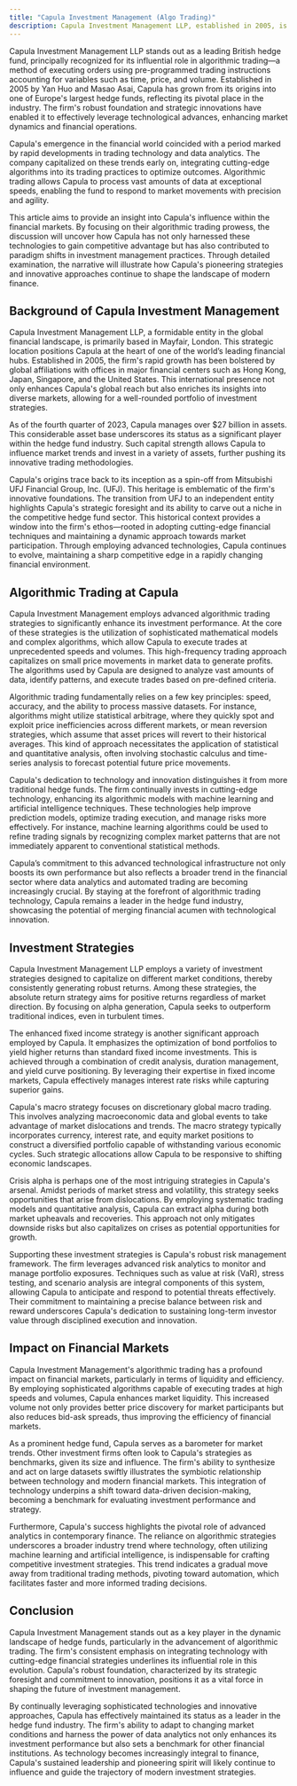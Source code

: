 ```yaml
---
title: "Capula Investment Management (Algo Trading)"
description: Capula Investment Management LLP, established in 2005, is a leading British hedge fund known for its expertise in algorithmic trading. With a strategic presence across major financial hubs globally, Capula manages over $27 billion in assets, reflecting its significant influence in the industry. The firm utilizes advanced algorithms and machine learning to optimize trading performance, exemplifying innovation in financial technology. Capula's diverse investment strategies, including absolute return and macro strategies, and its commitment to cutting-edge technology, position it as a pioneer, shaping modern finance and enhancing market dynamics through increased liquidity and efficiency.
---
```






Capula Investment Management LLP stands out as a leading British hedge fund, principally recognized for its influential role in algorithmic trading—a method of executing orders using pre-programmed trading instructions accounting for variables such as time, price, and volume. Established in 2005 by Yan Huo and Masao Asai, Capula has grown from its origins into one of Europe's largest hedge funds, reflecting its pivotal place in the industry. The firm's robust foundation and strategic innovations have enabled it to effectively leverage technological advances, enhancing market dynamics and financial operations.

Capula's emergence in the financial world coincided with a period marked by rapid developments in trading technology and data analytics. The company capitalized on these trends early on, integrating cutting-edge algorithms into its trading practices to optimize outcomes. Algorithmic trading allows Capula to process vast amounts of data at exceptional speeds, enabling the fund to respond to market movements with precision and agility.

This article aims to provide an insight into Capula's influence within the financial markets. By focusing on their algorithmic trading prowess, the discussion will uncover how Capula has not only harnessed these technologies to gain competitive advantage but has also contributed to paradigm shifts in investment management practices. Through detailed examination, the narrative will illustrate how Capula's pioneering strategies and innovative approaches continue to shape the landscape of modern finance.


## Background of Capula Investment Management

Capula Investment Management LLP, a formidable entity in the global financial landscape, is primarily based in Mayfair, London. This strategic location positions Capula at the heart of one of the world’s leading financial hubs. Established in 2005, the firm's rapid growth has been bolstered by global affiliations with offices in major financial centers such as Hong Kong, Japan, Singapore, and the United States. This international presence not only enhances Capula's global reach but also enriches its insights into diverse markets, allowing for a well-rounded portfolio of investment strategies.

As of the fourth quarter of 2023, Capula manages over $27 billion in assets. This considerable asset base underscores its status as a significant player within the hedge fund industry. Such capital strength allows Capula to influence market trends and invest in a variety of assets, further pushing its innovative trading methodologies.

Capula's origins trace back to its inception as a spin-off from Mitsubishi UFJ Financial Group, Inc. (UFJ). This heritage is emblematic of the firm's innovative foundations. The transition from UFJ to an independent entity highlights Capula's strategic foresight and its ability to carve out a niche in the competitive hedge fund sector. This historical context provides a window into the firm's ethos—rooted in adopting cutting-edge financial techniques and maintaining a dynamic approach towards market participation. Through employing advanced technologies, Capula continues to evolve, maintaining a sharp competitive edge in a rapidly changing financial environment.


## Algorithmic Trading at Capula

Capula Investment Management employs advanced algorithmic trading strategies to significantly enhance its investment performance. At the core of these strategies is the utilization of sophisticated mathematical models and complex algorithms, which allow Capula to execute trades at unprecedented speeds and volumes. This high-frequency trading approach capitalizes on small price movements in market data to generate profits. The algorithms used by Capula are designed to analyze vast amounts of data, identify patterns, and execute trades based on pre-defined criteria.

Algorithmic trading fundamentally relies on a few key principles: speed, accuracy, and the ability to process massive datasets. For instance, algorithms might utilize statistical arbitrage, where they quickly spot and exploit price inefficiencies across different markets, or mean reversion strategies, which assume that asset prices will revert to their historical averages. This kind of approach necessitates the application of statistical and quantitative analysis, often involving stochastic calculus and time-series analysis to forecast potential future price movements.

Capula's dedication to technology and innovation distinguishes it from more traditional hedge funds. The firm continually invests in cutting-edge technology, enhancing its algorithmic models with machine learning and artificial intelligence techniques. These technologies help improve prediction models, optimize trading execution, and manage risks more effectively. For instance, machine learning algorithms could be used to refine trading signals by recognizing complex market patterns that are not immediately apparent to conventional statistical methods.

Capula’s commitment to this advanced technological infrastructure not only boosts its own performance but also reflects a broader trend in the financial sector where data analytics and automated trading are becoming increasingly crucial. By staying at the forefront of algorithmic trading technology, Capula remains a leader in the hedge fund industry, showcasing the potential of merging financial acumen with technological innovation.


## Investment Strategies

Capula Investment Management LLP employs a variety of investment strategies designed to capitalize on different market conditions, thereby consistently generating robust returns. Among these strategies, the absolute return strategy aims for positive returns regardless of market direction. By focusing on alpha generation, Capula seeks to outperform traditional indices, even in turbulent times.

The enhanced fixed income strategy is another significant approach employed by Capula. It emphasizes the optimization of bond portfolios to yield higher returns than standard fixed income investments. This is achieved through a combination of credit analysis, duration management, and yield curve positioning. By leveraging their expertise in fixed income markets, Capula effectively manages interest rate risks while capturing superior gains.

Capula's macro strategy focuses on discretionary global macro trading. This involves analyzing macroeconomic data and global events to take advantage of market dislocations and trends. The macro strategy typically incorporates currency, interest rate, and equity market positions to construct a diversified portfolio capable of withstanding various economic cycles. Such strategic allocations allow Capula to be responsive to shifting economic landscapes.

Crisis alpha is perhaps one of the most intriguing strategies in Capula's arsenal. Amidst periods of market stress and volatility, this strategy seeks opportunities that arise from dislocations. By employing systematic trading models and quantitative analysis, Capula can extract alpha during both market upheavals and recoveries. This approach not only mitigates downside risks but also capitalizes on crises as potential opportunities for growth.

Supporting these investment strategies is Capula's robust risk management framework. The firm leverages advanced risk analytics to monitor and manage portfolio exposures. Techniques such as value at risk (VaR), stress testing, and scenario analysis are integral components of this system, allowing Capula to anticipate and respond to potential threats effectively. Their commitment to maintaining a precise balance between risk and reward underscores Capula's dedication to sustaining long-term investor value through disciplined execution and innovation.


## Impact on Financial Markets

Capula Investment Management's algorithmic trading has a profound impact on financial markets, particularly in terms of liquidity and efficiency. By employing sophisticated algorithms capable of executing trades at high speeds and volumes, Capula enhances market liquidity. This increased volume not only provides better price discovery for market participants but also reduces bid-ask spreads, thus improving the efficiency of financial markets. 

As a prominent hedge fund, Capula serves as a barometer for market trends. Other investment firms often look to Capula's strategies as benchmarks, given its size and influence. The firm's ability to synthesize and act on large datasets swiftly illustrates the symbiotic relationship between technology and modern financial markets. This integration of technology underpins a shift toward data-driven decision-making, becoming a benchmark for evaluating investment performance and strategy.

Furthermore, Capula's success highlights the pivotal role of advanced analytics in contemporary finance. The reliance on algorithmic strategies underscores a broader industry trend where technology, often utilizing machine learning and artificial intelligence, is indispensable for crafting competitive investment strategies. This trend indicates a gradual move away from traditional trading methods, pivoting toward automation, which facilitates faster and more informed trading decisions.


## Conclusion

Capula Investment Management stands out as a key player in the dynamic landscape of hedge funds, particularly in the advancement of algorithmic trading. The firm's consistent emphasis on integrating technology with cutting-edge financial strategies underlines its influential role in this evolution. Capula's robust foundation, characterized by its strategic foresight and commitment to innovation, positions it as a vital force in shaping the future of investment management.

By continually leveraging sophisticated technologies and innovative approaches, Capula has effectively maintained its status as a leader in the hedge fund industry. The firm's ability to adapt to changing market conditions and harness the power of data analytics not only enhances its investment performance but also sets a benchmark for other financial institutions. As technology becomes increasingly integral to finance, Capula's sustained leadership and pioneering spirit will likely continue to influence and guide the trajectory of modern investment strategies.


